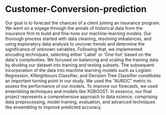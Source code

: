 # Customer-Conversion-prediction
Our goal is to forecast the chances of a client joining an insurance program.
We went on a voyage through the annals of historical data from the insurance firm to build and fine-tune our machine-learning models. Our thorough process started with data cleaning, resolving imbalances, and using exploratory data analysis to uncover trends and determine the significance of unknown variables. Following that, we implemented encoding techniques, selecting either 'Label' or 'One-hot' based on the data's complexities.
We focused on balancing and scaling the training data by dividing our dataset into training and testing subsets. The subsequent incorporation of the data into machine learning models such as Logistic Regression, KNeighbours Classifier, and Decision Tree Classifier constitutes an important turning point in our study.
We used the "AUROC" metric to assess the performance of our models. To improve our forecasts, we used ensembling techniques and models like XGBOOST.
In essence, our final project represents a comprehensive approach to data science, comprising data preprocessing, model training, evaluation, and advanced techniques like ensembling to improve predicted accuracy.


